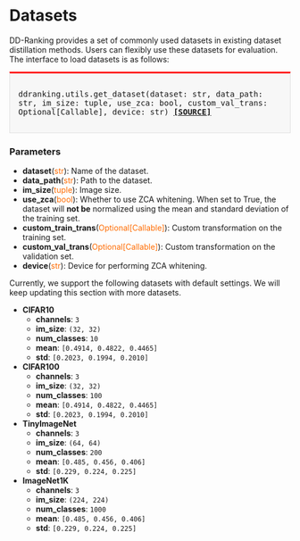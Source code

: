 # Datasets

DD-Ranking provides a set of commonly used datasets in existing dataset distillation methods. Users can flexibly use these datasets for evaluation. The interface to load datasets is as follows:

<div style="background-color:#F7F7F7; padding:15px; border:1px solid #E0E0E0; border-top:3px solid #FF0000; font-family:monospace; font-size:14px;">

ddranking.utils.get_dataset(dataset: str, data_path: str, im_size: tuple, use_zca: bool, custom_val_trans: Optional[Callable], device: str)
[**[SOURCE]**](https://github.com/NUS-HPC-AI-Lab/DD-Ranking/blob/main/ddranking/utils/data.py)
</div>

### Parameters

- **dataset**(<span style="color:#FF6B00;">str</span>): Name of the dataset.
- **data_path**(<span style="color:#FF6B00;">str</span>): Path to the dataset.
- **im_size**(<span style="color:#FF6B00;">tuple</span>): Image size.
- **use_zca**(<span style="color:#FF6B00;">bool</span>): Whether to use ZCA whitening. When set to True, the dataset will **not be** normalized using the mean and standard deviation of the training set.
- **custom_train_trans**(<span style="color:#FF6B00;">Optional[Callable]</span>): Custom transformation on the training set.
- **custom_val_trans**(<span style="color:#FF6B00;">Optional[Callable]</span>): Custom transformation on the validation set.
- **device**(<span style="color:#FF6B00;">str</span>): Device for performing ZCA whitening.

Currently, we support the following datasets with default settings. We will keep updating this section with more datasets.

- **CIFAR10**
    - **channels**: `3`
    - **im_size**: `(32, 32)`
    - **num_classes**: `10`
    - **mean**: `[0.4914, 0.4822, 0.4465]`
    - **std**: `[0.2023, 0.1994, 0.2010]`
- **CIFAR100**
    - **channels**: `3`
    - **im_size**: `(32, 32)`
    - **num_classes**: `100`
    - **mean**: `[0.4914, 0.4822, 0.4465]`
    - **std**: `[0.2023, 0.1994, 0.2010]`
- **TinyImageNet**
    - **channels**: `3`
    - **im_size**: `(64, 64)`
    - **num_classes**: `200`
    - **mean**: `[0.485, 0.456, 0.406]`
    - **std**: `[0.229, 0.224, 0.225]`
- **ImageNet1K**
    - **channels**: `3`
    - **im_size**: `(224, 224)`
    - **num_classes**: `1000`
    - **mean**: `[0.485, 0.456, 0.406]`
    - **std**: `[0.229, 0.224, 0.225]`
